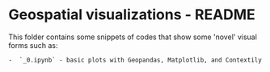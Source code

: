 # Geospatial visualizations - README

This folder contains some snippets of codes that show some 'novel' visual
forms such as:

    -  `_0.ipynb` - basic plots with Geopandas, Matplotlib, and Contextily 
